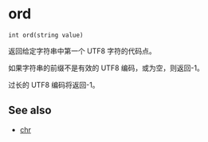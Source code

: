 # ord

`int ord(string value)`

返回给定字符串中第一个 UTF8 字符的代码点。

如果字符串的前缀不是有效的 UTF8 编码，或为空，则返回-1。

过长的 UTF8 编码将返回-1。

## See also

- [chr](chr.html)
